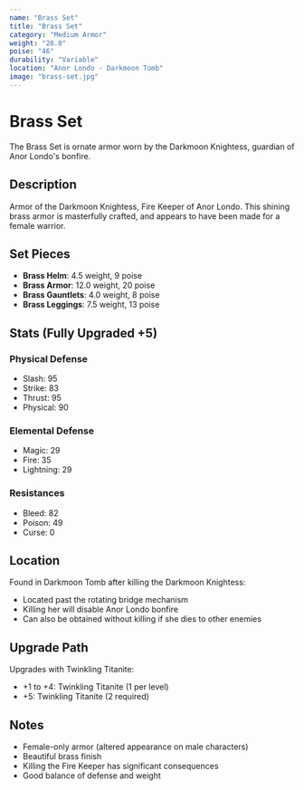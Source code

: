 ```yaml
---
name: "Brass Set"
title: "Brass Set"
category: "Medium Armor"
weight: "28.0"
poise: "46"
durability: "Variable"
location: "Anor Londo - Darkmoon Tomb"
image: "brass-set.jpg"
---
```


# Brass Set

The Brass Set is ornate armor worn by the Darkmoon Knightess, guardian of Anor Londo's bonfire.

## Description

Armor of the Darkmoon Knightess, Fire Keeper of Anor Londo. This shining brass armor is masterfully crafted, and appears to have been made for a female warrior.

## Set Pieces

- **Brass Helm**: 4.5 weight, 9 poise
- **Brass Armor**: 12.0 weight, 20 poise
- **Brass Gauntlets**: 4.0 weight, 8 poise
- **Brass Leggings**: 7.5 weight, 13 poise

## Stats (Fully Upgraded +5)

### Physical Defense
- Slash: 95
- Strike: 83
- Thrust: 95
- Physical: 90

### Elemental Defense
- Magic: 29
- Fire: 35
- Lightning: 29

### Resistances
- Bleed: 82
- Poison: 49
- Curse: 0

## Location

Found in Darkmoon Tomb after killing the Darkmoon Knightess:
- Located past the rotating bridge mechanism
- Killing her will disable Anor Londo bonfire
- Can also be obtained without killing if she dies to other enemies

## Upgrade Path

Upgrades with Twinkling Titanite:
- +1 to +4: Twinkling Titanite (1 per level)
- +5: Twinkling Titanite (2 required)

## Notes

- Female-only armor (altered appearance on male characters)
- Beautiful brass finish
- Killing the Fire Keeper has significant consequences
- Good balance of defense and weight